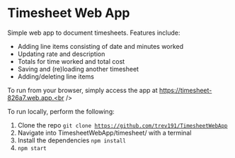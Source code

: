 # Timesheet Web App

Simple web app to document timesheets. Features include:
  - Adding line items consisting of date and minutes worked
  - Updating rate and description
  - Totals for time worked and total cost
  - Saving and (re)loading another timesheet
  - Adding/deleting line items

To run from your browser, simply access the app at https://timesheet-826a7.web.app.<br />

To run locally, perform the following:
  1. Clone the repo <code>git clone https://github.com/trev191/TimesheetWebApp</code>
  2. Navigate into TimesheetWebApp/timesheet/ with a terminal
  3. Install the dependencies <code>npm install</code>
  4. <code>npm start</code>
  
